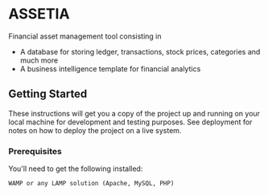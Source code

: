 # ASSETIA
Financial asset management tool consisting in 
* A database for storing ledger, transactions, stock prices, categories and much more
* A business intelligence template for financial analytics
## Getting Started
These instructions will get you a copy of the project up and running on your local machine for development and testing purposes. See deployment for notes on how to deploy the project on a live system.
### Prerequisites
You'll need to get the following installed:
```
WAMP or any LAMP solution (Apache, MySQL, PHP)
```
